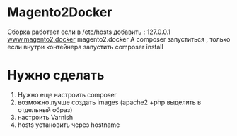 # Magento2Docker
Сборка работает если в /etc/hosts добавить :
  127.0.0.1       www.magento2.docker magento2.docker
А composer запуститься , только если внутри контейнера запустить composer install  
  
# Нужно сделать  
1) Нужно еще настроить composer
2) возможно лучше создать images (apache2 +php выделить в отдельный образ)
3) настроить  Varnish
4) hosts установить через hostname
